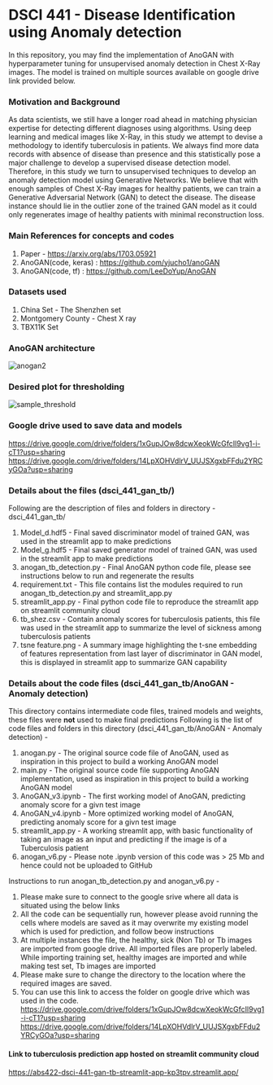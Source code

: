 # DSCI 441 - Disease Identification using Anomaly detection
In this repository, you may find the implementation of AnoGAN with hyperparameter tuning for unsupervised anomaly detection in Chest X-Ray images. The model is trained on multiple sources available on google drive link provided below. 

### Motivation and Background
As data scientists, we still have a longer road ahead in matching physician expertise for detecting different diagnoses using algorithms. Using deep learning and medical images like X-Ray, in this study we attempt to devise a methodology to identify tuberculosis in patients. We always find more data records with absence of
disease than presence and this statistically pose a major challenge to develop a supervised disease detection model. Therefore, in this study we turn to unsupervised techniques to develop an anomaly detection model using Generative Networks. We believe that with enough samples of Chest X-Ray images for healthy patients, we can train a Generative Adversarial Network (GAN) to detect the disease. The disease instance should lie in the outlier zone of the trained GAN model as it could only regenerates image of healthy patients with minimal reconstruction loss.


### Main References for concepts and codes
1. Paper - https://arxiv.org/abs/1703.05921
2. AnoGAN(code, keras) : https://github.com/yjucho1/anoGAN
3. AnoGAN(code, tf) : https://github.com/LeeDoYup/AnoGAN

### Datasets used 
1. China Set - The Shenzhen set
2. Montgomery County - Chest X ray
3. TBX11K Set

### AnoGAN architecture
![anogan2](https://user-images.githubusercontent.com/111200749/232359547-9be3de20-df80-4f7d-b15e-e0987aa43c84.png)

### Desired plot for thresholding 
![sample_threshold](https://user-images.githubusercontent.com/111200749/232359587-14cfa741-374b-4a89-8183-fe38faad3220.png)

### Google drive used to save data and models
https://drive.google.com/drive/folders/1xGupJOw8dcwXeokWcGfcIl9vg1-i-cT1?usp=sharing 
https://drive.google.com/drive/folders/14LpXOHVdlrV_UUJSXgxbFFdu2YRCyGOa?usp=sharing

### Details about the files (dsci_441_gan_tb/)
Following are the description of files and folders in directory - dsci_441_gan_tb/

1. Model_d.hdf5 - Final saved discriminator model of trained GAN, was used in the streamlit app to make predictions
2. Model_g.hdf5 - Final saved generator model of trained GAN, was used in the streamlit app to make predictions
3. anogan_tb_detection.py - Final AnoGAN python code file, please see instructions below to run and regenerate the results
4. requirement.txt - This file contains list the modules required to run anogan_tb_detection.py and streamlit_app.py
5. streamlit_app.py - Final python code file to reproduce the streamlit app on streamlit community cloud
6. tb_shez.csv - Contain anomaly scores for tuberculosis patients, this file was used in the streamlit app to summarize the level of sickness among tuberculosis patients
7. tsne feature.png - A summary image highlighting the t-sne embedding of features representation from last layer of discriminator in GAN model, this is displayed in streamlit app to summarize GAN capability

### Details about the code files (dsci_441_gan_tb/AnoGAN - Anomaly detection)
This directory contains intermediate code files, trained models and weights, these files were <b>not</b> used to make final predictions
Following is the list of code files and folders in this directory (dsci_441_gan_tb/AnoGAN - Anomaly detection) -

1. anogan.py - The original source code file of AnoGAN, used as inspiration in this project to build a working AnoGAN model
2. main.py - The original source code file supporting AnoGAN implementation, used as inspiration in this project to build a working AnoGAN model
3. AnoGAN_v3.ipynb - The first working model of AnoGAN, predicting anomaly score for a givn test image
4. AnoGAN_v4.ipynb - More optimized working model of AnoGAN, predicting anomaly score for a givn test image
5. streamlit_app.py - A working streamlit app, with basic functionality of taking an image as an input and predicting if the image is of a Tuberculosis patient
6. anogan_v6.py - Please note .ipynb version of this code was > 25 Mb and hence could not be uploaded to GitHub

Instructions to run anogan_tb_detection.py and anogan_v6.py -

1. Please make sure to connect to the google srive where all data is situated using the below links
2. All the code can be sequentially run, however please avoid running the cells where models are saved as it may overwrite my existing model which is used for prediction, and follow beow instructions
3. At multiple instances the file, the healthy, sick (Non Tb) or Tb images are imported from google drive. All imported files are properly labeled. While importing training set, healthy images are imported and while making test set, Tb images are imported
4. Please make sure to change the directory to the location where the required images are saved.
5. You can use this link to access the folder on google drive which was used in the code. https://drive.google.com/drive/folders/1xGupJOw8dcwXeokWcGfcIl9vg1-i-cT1?usp=sharing https://drive.google.com/drive/folders/14LpXOHVdlrV_UUJSXgxbFFdu2YRCyGOa?usp=sharing

#### Link to tuberculosis prediction app hosted on streamlit community cloud 
https://abs422-dsci-441-gan-tb-streamlit-app-kp3tpv.streamlit.app/
